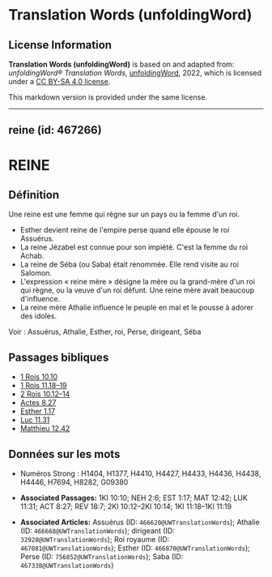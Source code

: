 # Translation Words (unfoldingWord)

## License Information

**Translation Words (unfoldingWord)** is based on and adapted from: _unfoldingWord® Translation Words_, [unfoldingWord](https://unfoldingword.org/utw), 2022, which is licensed under a [CC BY-SA 4.0 license](https://creativecommons.org/licenses/by-sa/4.0/legalcode.en).

This markdown version is provided under the same license.



--------------------------------

## reine (id: 467266)

REINE
=====

Définition
----------

Une reine est une femme qui règne sur un pays ou la femme d'un roi.

* Esther devient reine de l'empire perse quand elle épouse le roi Assuérus.
* La reine Jézabel est connue pour son impiété. C'est la femme du roi Achab.
* La reine de Séba (ou Saba) était renommée. Elle rend visite au roi Salomon.
* L'expression « reine mère » désigne la mère ou la grand\-mère d'un roi qui règne, ou la veuve d'un roi défunt. Une reine mère avait beaucoup d'influence.
* La reine mère Athalie influence le peuple en mal et le pousse à adorer des idoles.

Voir : Assuérus, Athalie, Esther, roi, Perse, dirigeant, Séba

Passages bibliques
------------------

* [1 Rois 10\.10](https://ref.ly/1Kgs10:10)
* [1 Rois 11\.18–19](https://ref.ly/1Kgs11:18-1Kgs11:19)
* [2 Rois 10\.12–14](https://ref.ly/2Kgs10:12-2Kgs10:14)
* [Actes 8\.27](https://ref.ly/Acts8:27)
* [Esther 1\.17](https://ref.ly/Esth1:17)
* [Luc 11\.31](https://ref.ly/Luke11:31)
* [Matthieu 12\.42](https://ref.ly/Matt12:42)

Données sur les mots
--------------------

* Numéros Strong : H1404, H1377, H4410, H4427, H4433, H4436, H4438, H4446, H7694, H8282, G09380

* **Associated Passages:** 1KI 10:10; NEH 2:6; EST 1:17; MAT 12:42; LUK 11:31; ACT 8:27; REV 18:7; 2KI 10:12–2KI 10:14; 1KI 11:18–1KI 11:19
* **Associated Articles:** Assuérus (ID: `466620@UWTranslationWords`); Athalie (ID: `466668@UWTranslationWords`); dirigeant (ID: `32928@UWTranslationWords`); Roi royaume (ID: `467081@UWTranslationWords`); Esther (ID: `466870@UWTranslationWords`); Perse (ID: `756852@UWTranslationWords`); Saba (ID: `467338@UWTranslationWords`)

